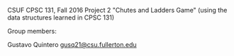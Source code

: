 CSUF CPSC 131, Fall 2016
Project 2
"Chutes and Ladders Game" (using the data structures learned in CPSC 131)

Group members:

Gustavo Quintero gusq21@csu.fullerton.edu
